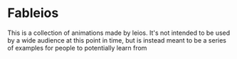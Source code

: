 # Fableios

This is a collection of animations made by leios. It's not intended to be used by a wide audience at this point in time, but is instead meant to be a series of examples for people to potentially learn from
